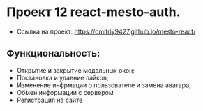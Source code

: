 # Проект 12 react-mesto-auth.

- Ссылка на проект: https://dmitriy9427.github.io/mesto-react/

## Функциональность: 

* Открытие и закрытие модальных окон;
* Постановка и удаение лайков;
* Изменение инфрмации о пользователе и замена аватара;
* Обмен информации с сервером
* Регистрация на сайте